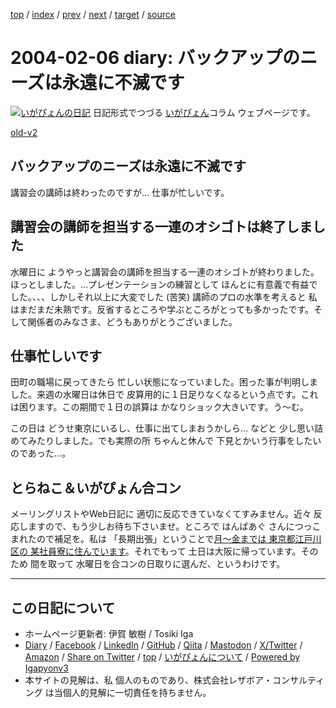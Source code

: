 [top](../index.html) 
 / [index](index.html) 
 / [prev](ig040205.html) 
 / [next](ig040207.html) 
 / [target](https://www.igapyon.jp/igapyon/diary/2004/ig040206.html) 
 / [source](https://github.com/igapyon/diary/blob/master/2004/ig040206.src.md) 

2004-02-06 diary: バックアップのニーズは永遠に不滅です
=====================================================================================================
[![いがぴょんの日記](https://www.igapyon.jp/igapyon/diary/images/iga202308_64.jpg "いがぴょん")](https://www.igapyon.jp/igapyon/diary/memo/memoigapyon.html) 日記形式でつづる [いがぴょん](https://www.igapyon.jp/igapyon/diary/memo/memoigapyon.html)コラム ウェブページです。

[old-v2](ig040206-orig.html)

## バックアップのニーズは永遠に不滅です

講習会の講師は終わったのですが… 仕事が忙しいです。


## 講習会の講師を担当する一連のオシゴトは終了しました

水曜日に ようやっと講習会の講師を担当する一連のオシゴトが終わりました。ほっとしました。…プレゼンテーションの練習として ほんとに有意義で有益でした。、、、しかしそれ以上に大変でした
(苦笑) 講師のプロの水準を考えると 私はまだまだ未熟です。反省するところや学ぶところがとっても多かったです。そして関係者のみなさま、どうもありがとうございました。

## 仕事忙しいです

田町の職場に戻ってきたら 忙しい状態になっていました。困った事が判明しました。来週の水曜日は休日で 皮算用的に１日足りなくなるという点です。これは困ります。この期間で１日の誤算は かなりショック大きいです。う～む。

この日は どうせ東京にいるし、仕事に出てしまおうかしら… などと 少し思い詰めてみたりしました。でも実際の所 ちゃんと休んで 下見とかいう行事をしたいのであった…。

## とらねこ＆いがぴょん合コン

メーリングリストやWeb日記に 適切に反応できていなくてすみません。近々 反応しますので、もう少しお待ち下さいませ。ところで はんばあぐ さんにつっこまれたので補足を。私は 「長期出張」ということで[月～金までは 東京都江戸川区の 某社員寮に住んでいます](../2003/ig031201.html)。それでもって 土日は大阪に帰っています。そのため 間を取って 水曜日を合コンの日取りに選んだ、というわけです。


----------------------------------------------------------------------------------------------------

## この日記について

* ホームページ更新者: 伊賀 敏樹 / Tosiki Iga
* [Diary](https://www.igapyon.jp/igapyon/diary/) / [Facebook](https://www.facebook.com/igapyon) / [LinkedIn](https://www.linkedin.com/in/toshikiiga) / [GitHub](https://github.com/igapyon) / [Qiita](https://qiita.com/igapyon) / [Mastodon](https://social.vivaldi.net/@igapyon) / [X/Twitter](https://twitter.com/ToshikiIga) / [Amazon](https://www.amazon.co.jp/%E4%BC%8A%E8%B3%80-%E6%95%8F%E6%A8%B9/e/B004LTQWCQ) / 
[Share on Twitter](https://twitter.com/intent/tweet?hashtags=igapyon%2Cdiary%2C%E3%81%84%E3%81%8C%E3%81%B4%E3%82%87%E3%82%93&text=%E3%83%90%E3%83%83%E3%82%AF%E3%82%A2%E3%83%83%E3%83%97%E3%81%AE%E3%83%8B%E3%83%BC%E3%82%BA%E3%81%AF%E6%B0%B8%E9%81%A0%E3%81%AB%E4%B8%8D%E6%BB%85%E3%81%A7%E3%81%99&url=https%3A%2F%2Fwww.igapyon.jp%2Figapyon%2Fdiary%2F2004%2Fig040206.html) / [top](../index.html) / [いがぴょんについて](https://www.igapyon.jp/igapyon/diary/memo/memoigapyon.html) / [Powered by Igapyonv3](https://github.com/igapyon/igapyonv3)
* 本サイトの見解は、私 個人のものであり、株式会社レザボア・コンサルティング は当個人的見解に一切責任を持ちません。 

